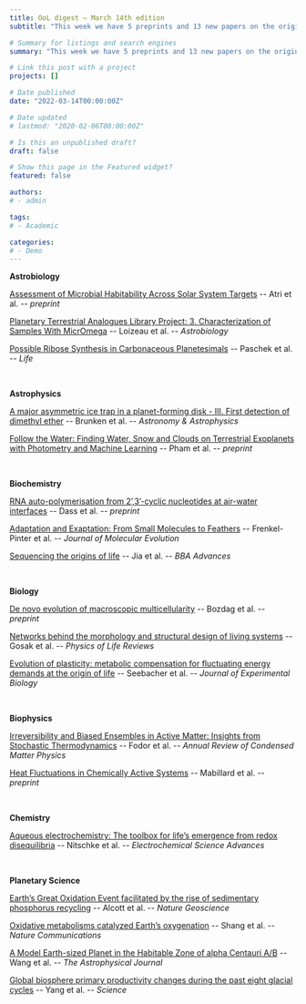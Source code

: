 ```yaml
---
title: OoL digest — March 14th edition
subtitle: "This week we have 5 preprints and 13 new papers on the origin of life. Enjoy!"

# Summary for listings and search engines
summary: "This week we have 5 preprints and 13 new papers on the origin of life. Enjoy!"

# Link this post with a project
projects: []

# Date published
date: "2022-03-14T00:00:00Z"

# Date updated
# lastmod: "2020-02-06T00:00:00Z"

# Is this an unpublished draft?
draft: false

# Show this page in the Featured widget?
featured: false

authors:
# - admin

tags:
# - Academic

categories:
# - Demo
---
```


**Astrobiology**

[Assessment of Microbial Habitability Across Solar System Targets](http://arxiv.org/abs/2203.03171) -- Atri et al. -- *preprint*

[Planetary Terrestrial Analogues Library Project: 3. Characterization of Samples With MicrOmega](https://doi.org/10.1089/ast.2020.2420) -- Loizeau et al. -- *Astrobiology*

[Possible Ribose Synthesis in Carbonaceous Planetesimals](https://doi.org/10.3390/life12030404) -- Paschek et al. -- *Life*

<br>

**Astrophysics**

[A major asymmetric ice trap in a planet-forming disk - III. First detection of dimethyl ether](https://doi.org/10.1051/0004-6361/202142981) -- Brunken et al. -- *Astronomy & Astrophysics*

[Follow the Water: Finding Water, Snow and Clouds on Terrestrial Exoplanets with Photometry and Machine Learning](http://arxiv.org/abs/2203.04201) -- Pham et al. -- *preprint*

<br>

**Biochemistry**

[RNA auto-polymerisation from 2’,3’-cyclic nucleotides at air-water interfaces](https://chemrxiv.org/engage/chemrxiv/article-details/6220a908daa4fb65877df73e) -- Dass et al. -- *preprint*

[Adaptation and Exaptation: From Small Molecules to Feathers](https://doi.org/10.1007/s00239-022-10049-1) -- Frenkel-Pinter et al. -- *Journal of Molecular Evolution*

[Sequencing the origins of life](https://doi.org/10.1016/j.bbadva.2022.100049) -- Jia et al. -- *BBA Advances*

<br>

**Biology**

[De novo evolution of macroscopic multicellularity](https://doi.org/10.1101/2021.08.03.454982) -- Bozdag et al. -- *preprint*

[Networks behind the morphology and structural design of living systems](https://doi.org/10.1016/j.plrev.2022.03.001) -- Gosak et al. -- *Physics of Life Reviews*

[Evolution of plasticity: metabolic compensation for fluctuating energy demands at the origin of life](https://doi.org/10.1242/jeb.243214) -- Seebacher et al. -- *Journal of Experimental Biology*

<br>

**Biophysics**

[Irreversibility and Biased Ensembles in Active Matter: Insights from Stochastic Thermodynamics](https://doi.org/10.1146/annurev-conmatphys-031720-032419) -- Fodor et al. -- *Annual Review of Condensed Matter Physics*

[Heat Fluctuations in Chemically Active Systems](http://arxiv.org/abs/2203.04574) -- Mabillard et al. -- *preprint*

<br>

**Chemistry**

[Aqueous electrochemistry: The toolbox for life’s emergence from redox disequilibria](https://doi.org/10.1002/elsa.202100192) -- Nitschke et al. -- *Electrochemical Science Advances*

<br>

**Planetary Science**

[Earth’s Great Oxidation Event facilitated by the rise of sedimentary phosphorus recycling](https://doi.org/10.1038/s41561-022-00906-5) -- Alcott et al. -- *Nature Geoscience*

[Oxidative metabolisms catalyzed Earth’s oxygenation](https://doi.org/10.1038/s41467-022-28996-0) -- Shang et al. -- *Nature Communications*

[A Model Earth-sized Planet in the Habitable Zone of alpha Centauri A/B](https://doi.org/10.3847/1538-4357/ac4e8c) -- Wang et al. -- *The Astrophysical Journal*

[Global biosphere primary productivity changes during the past eight glacial cycles](https://doi.org/10.1126/science.abj8826) -- Yang et al. -- *Science*

<br>
